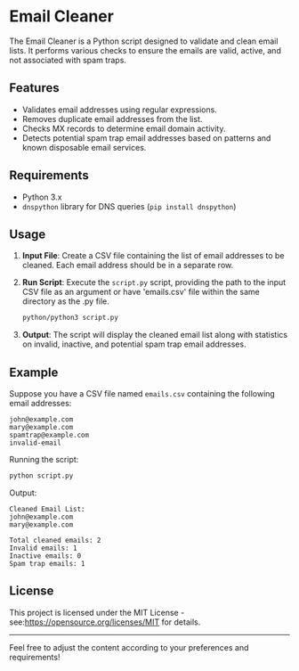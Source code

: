
# Email Cleaner

The Email Cleaner is a Python script designed to validate and clean email lists. It performs various checks to ensure the emails are valid, active, and not associated with spam traps.

## Features

- Validates email addresses using regular expressions.
- Removes duplicate email addresses from the list.
- Checks MX records to determine email domain activity.
- Detects potential spam trap email addresses based on patterns and known disposable email services.

## Requirements

- Python 3.x
- `dnspython` library for DNS queries (`pip install dnspython`)

## Usage

1. **Input File**: Create a CSV file containing the list of email addresses to be cleaned. Each email address should be in a separate row.

2. **Run Script**: Execute the `script.py` script, providing the path to the input CSV file as an argument or have 'emails.csv' file within the same directory as the .py file.

    ```bash
    python/python3 script.py
    ```

3. **Output**: The script will display the cleaned email list along with statistics on invalid, inactive, and potential spam trap email addresses.

## Example

Suppose you have a CSV file named `emails.csv` containing the following email addresses:

```
john@example.com
mary@example.com
spamtrap@example.com
invalid-email
```

Running the script:

```bash
python script.py
```

Output:

```
Cleaned Email List:
john@example.com
mary@example.com

Total cleaned emails: 2
Invalid emails: 1
Inactive emails: 0
Spam trap emails: 1
```

## License

This project is licensed under the MIT License - see:https://opensource.org/licenses/MIT for details.

---

Feel free to adjust the content according to your preferences and requirements!
